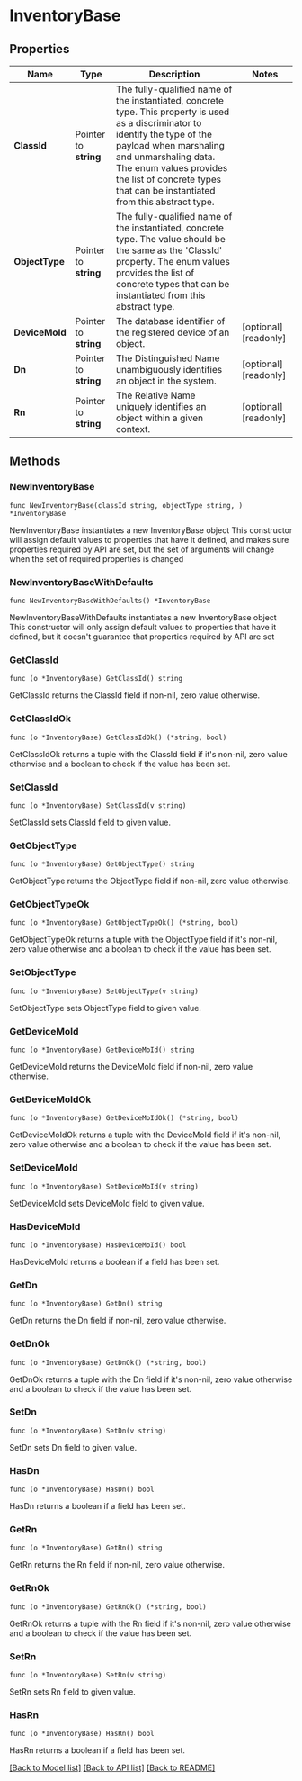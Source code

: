 # InventoryBase

## Properties

Name | Type | Description | Notes
------------ | ------------- | ------------- | -------------
**ClassId** | Pointer to **string** | The fully-qualified name of the instantiated, concrete type. This property is used as a discriminator to identify the type of the payload when marshaling and unmarshaling data. The enum values provides the list of concrete types that can be instantiated from this abstract type. | 
**ObjectType** | Pointer to **string** | The fully-qualified name of the instantiated, concrete type. The value should be the same as the &#39;ClassId&#39; property. The enum values provides the list of concrete types that can be instantiated from this abstract type. | 
**DeviceMoId** | Pointer to **string** | The database identifier of the registered device of an object. | [optional] [readonly] 
**Dn** | Pointer to **string** | The Distinguished Name unambiguously identifies an object in the system. | [optional] [readonly] 
**Rn** | Pointer to **string** | The Relative Name uniquely identifies an object within a given context. | [optional] [readonly] 

## Methods

### NewInventoryBase

`func NewInventoryBase(classId string, objectType string, ) *InventoryBase`

NewInventoryBase instantiates a new InventoryBase object
This constructor will assign default values to properties that have it defined,
and makes sure properties required by API are set, but the set of arguments
will change when the set of required properties is changed

### NewInventoryBaseWithDefaults

`func NewInventoryBaseWithDefaults() *InventoryBase`

NewInventoryBaseWithDefaults instantiates a new InventoryBase object
This constructor will only assign default values to properties that have it defined,
but it doesn't guarantee that properties required by API are set

### GetClassId

`func (o *InventoryBase) GetClassId() string`

GetClassId returns the ClassId field if non-nil, zero value otherwise.

### GetClassIdOk

`func (o *InventoryBase) GetClassIdOk() (*string, bool)`

GetClassIdOk returns a tuple with the ClassId field if it's non-nil, zero value otherwise
and a boolean to check if the value has been set.

### SetClassId

`func (o *InventoryBase) SetClassId(v string)`

SetClassId sets ClassId field to given value.


### GetObjectType

`func (o *InventoryBase) GetObjectType() string`

GetObjectType returns the ObjectType field if non-nil, zero value otherwise.

### GetObjectTypeOk

`func (o *InventoryBase) GetObjectTypeOk() (*string, bool)`

GetObjectTypeOk returns a tuple with the ObjectType field if it's non-nil, zero value otherwise
and a boolean to check if the value has been set.

### SetObjectType

`func (o *InventoryBase) SetObjectType(v string)`

SetObjectType sets ObjectType field to given value.


### GetDeviceMoId

`func (o *InventoryBase) GetDeviceMoId() string`

GetDeviceMoId returns the DeviceMoId field if non-nil, zero value otherwise.

### GetDeviceMoIdOk

`func (o *InventoryBase) GetDeviceMoIdOk() (*string, bool)`

GetDeviceMoIdOk returns a tuple with the DeviceMoId field if it's non-nil, zero value otherwise
and a boolean to check if the value has been set.

### SetDeviceMoId

`func (o *InventoryBase) SetDeviceMoId(v string)`

SetDeviceMoId sets DeviceMoId field to given value.

### HasDeviceMoId

`func (o *InventoryBase) HasDeviceMoId() bool`

HasDeviceMoId returns a boolean if a field has been set.

### GetDn

`func (o *InventoryBase) GetDn() string`

GetDn returns the Dn field if non-nil, zero value otherwise.

### GetDnOk

`func (o *InventoryBase) GetDnOk() (*string, bool)`

GetDnOk returns a tuple with the Dn field if it's non-nil, zero value otherwise
and a boolean to check if the value has been set.

### SetDn

`func (o *InventoryBase) SetDn(v string)`

SetDn sets Dn field to given value.

### HasDn

`func (o *InventoryBase) HasDn() bool`

HasDn returns a boolean if a field has been set.

### GetRn

`func (o *InventoryBase) GetRn() string`

GetRn returns the Rn field if non-nil, zero value otherwise.

### GetRnOk

`func (o *InventoryBase) GetRnOk() (*string, bool)`

GetRnOk returns a tuple with the Rn field if it's non-nil, zero value otherwise
and a boolean to check if the value has been set.

### SetRn

`func (o *InventoryBase) SetRn(v string)`

SetRn sets Rn field to given value.

### HasRn

`func (o *InventoryBase) HasRn() bool`

HasRn returns a boolean if a field has been set.


[[Back to Model list]](../README.md#documentation-for-models) [[Back to API list]](../README.md#documentation-for-api-endpoints) [[Back to README]](../README.md)


